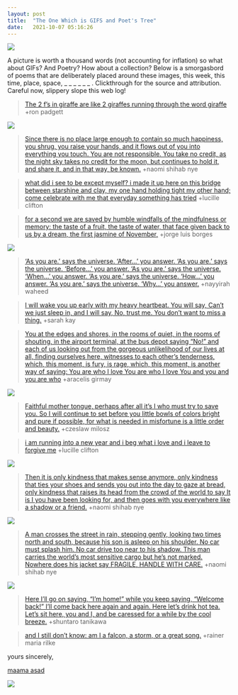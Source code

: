 ```yaml
---
layout: post
title:  "The One Which is GIFS and Poet's Tree"
date:   2021-10-07 05:16:26
---
```


![](/assets/images/06-20211007_052804-the-one-that-is-a-continuation-of-a-series.gif)

A picture is worth a thousand words (not accounting for inflation) so what about GIFs? And Poetry? How about a collection? Below is a smorgasbord of poems that are deliberately placed around these images, this week, this time, place, space, _ _ _ _ _ _ . Clickthrough for the source and attribution. Careful now, slippery slope this web log! 

>[The 2 f’s
in giraffe
are like
2 giraffes
running through
the word giraffe](https://explore.chairsandtables.org/post/166131441293/the-giraffe) +ron padgett

![](/assets/images/06-20211007_052249(0)-the-one-that-is-a-walk.gif)

>[Since there is no place large enough
to contain so much happiness,
you shrug, you raise your hands, and it flows out of you
into everything you touch. You are not responsible.
You take no credit, as the night sky takes no credit
for the moon, but continues to hold it, and share it,
and in that way, be known.](https://explore.chairsandtables.org/post/137235427836/so-much-happiness) +naomi shihab nye 

>[what did i see to be except myself?
i made it up
here on this bridge between
starshine and clay,
my one hand holding tight
my other hand; come celebrate
with me that everyday
something has tried](https://explore.chairsandtables.org/post/174886925355/wont-you-celebrate-with-me) +lucille clifton

>[for a second we are saved
by humble windfalls
of the mindfulness or memory:
the taste of a fruit, the taste of water,
that face given back to us by a dream,
the first jasmine of November,](https://explore.chairsandtables.org/post/175402869578/when-sorrow-lays-us-low) +jorge luis borges

![](/assets/images/06-20211007_051332-the-one-where-the-light-hugs-felix.jpg)

>[‘As you are.’ says the universe.
‘After…’ you answer.
‘As you are.’ says the universe.
‘Before…’ you answer.
‘As you are.’ says the universe.
‘When…’ you answer.
‘As you are.’ says the universe.
‘How…’ you answer.
‘As you are.’ says the universe.
‘Why…’ you answer.](https://explore.chairsandtables.org/post/175955283048/as-you-are) +nayyirah waheed

>[I will wake you up early
with my heavy heartbeat.
You will say, Can’t we just sleep in, and I will say,
No, trust me. You don’t want to miss a thing.](https://explore.chairsandtables.org/post/176482056478/love-poem-137) +sarah kay

>[You at the edges and shores, 
in the rooms of quiet, 
in the rooms of shouting, 
in the airport terminal, at the bus depot saying 
“No!” and each of us looking out from the 
gorgeous unlikelihood of our lives at all, 
finding ourselves here, witnesses to each other’s tenderness, 
which, this moment, is fury, is rage, which, this moment, is another way of saying:
You are who I love   You are who I love  You and you and you are who](https://explore.chairsandtables.org/post/178246864278/you-are-who-i-love) +aracelis girmay


![](/assets/images/06-20211007_104643-the-one-which-paints-us-somehow-perceptual.gif)

>[Faithful mother tongue,
perhaps after all it’s I who must try to save you.
So I will continue to set before you little bowls of colors
bright and pure if possible,
for what is needed in misfortune is a little order and beauty.](https://explore.chairsandtables.org/post/186533696743/my-faithful-mother-tongue) +czeslaw milosz

>[i am running into a new year
and i beg what i love and
i leave to forgive me](https://explore.chairsandtables.org/post/190418215248/i-am-running-into-a-new-year) +lucille clifton

![](/assets/images/06-20211007_140417-the-one-where-we-test-drive-the-stroller.gif)

>[Then it is only kindness that makes sense anymore,
only kindness that ties your shoes
and sends you out into the day to gaze at bread,
only kindness that raises its head
from the crowd of the world to say
It is I you have been looking for,
and then goes with you everywhere
like a shadow or a friend.](https://explore.chairsandtables.org/post/165191892238/kindness) +naomi shihab nye

![](/assets/images/06-20211007_142632-the-one-where-we-bring-dad-flowers.gif)

>[A man crosses the street in rain,
stepping gently, looking two times north and south,
because his son is asleep on his shoulder.
No car must splash him.
No car drive too near to his shadow.
This man carries the world’s most sensitive cargo
but he’s not marked.
Nowhere does his jacket say FRAGILE,
HANDLE WITH CARE.](https://explore.chairsandtables.org/post/148202590405/shoulders) +naomi shihab nye

![](/assets/images/06-20211007_145626-the-one-with-the-maama-the-bhaanja-the-noodles.jpg)

>[Here I’ll go on saying, “I’m home!”
while you keep saying, “Welcome back!”
I’ll come back here again and again.
Here let’s drink hot tea.
Let’s sit here, you and I, and be caressed for a while
by the cool breeze.](https://explore.chairsandtables.org/post/130808702714/a-picnic-on-the-earth) +shuntaro tanikawa

>[and I still don’t know: am I a falcon,
a storm, or a great song.](https://explore.chairsandtables.org/post/162650740888/widening-circles) +rainer maria rilke

yours sincerely, 

[maama asad](https://www.felixkhaledbarr.com/2021/10/04/the-one-where-maama-visits.html)

![](/assets/images/06-20211007_055127-the-portraits-of-these-peeps.gif)
